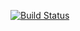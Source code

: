 [![Build Status](https://travis-ci.org/ginpei/wapcon-docker.svg?branch=master)](https://travis-ci.org/ginpei/wapcon-docker)
